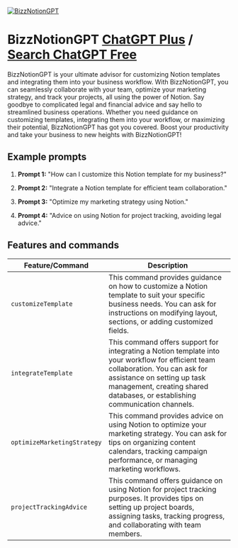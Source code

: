 
[![BizzNotionGPT](https://files.oaiusercontent.com/file-txlRrkvlJU74jTsTyKphFvm8?se=2123-10-18T18%3A23%3A09Z&sp=r&sv=2021-08-06&sr=b&rscc=max-age%3D31536000%2C%20immutable&rscd=attachment%3B%20filename%3Daa24016c-f334-4d61-abf7-a3a1cd2f85bf.png&sig=D4Xz0vMUBETJ9MWtfaxn2FvfbOdCWLg%2BcGJMbUPmA8s%3D)](https://chat.openai.com/g/g-Zscth8k85-bizznotiongpt)

# BizzNotionGPT [ChatGPT Plus](https://chat.openai.com/g/g-Zscth8k85-bizznotiongpt) / [Search ChatGPT Free](https://gptcall.net/index.html#/?search=BizzNotionGPT)

BizzNotionGPT is your ultimate advisor for customizing Notion templates and integrating them into your business workflow. With BizzNotionGPT, you can seamlessly collaborate with your team, optimize your marketing strategy, and track your projects, all using the power of Notion. Say goodbye to complicated legal and financial advice and say hello to streamlined business operations. Whether you need guidance on customizing templates, integrating them into your workflow, or maximizing their potential, BizzNotionGPT has got you covered. Boost your productivity and take your business to new heights with BizzNotionGPT!

## Example prompts

1. **Prompt 1:** "How can I customize this Notion template for my business?"

2. **Prompt 2:** "Integrate a Notion template for efficient team collaboration."

3. **Prompt 3:** "Optimize my marketing strategy using Notion."

4. **Prompt 4:** "Advice on using Notion for project tracking, avoiding legal advice."


## Features and commands

| Feature/Command | Description |
| --- | --- |
| `customizeTemplate` | This command provides guidance on how to customize a Notion template to suit your specific business needs. You can ask for instructions on modifying layout, sections, or adding customized fields. |
| `integrateTemplate` | This command offers support for integrating a Notion template into your workflow for efficient team collaboration. You can ask for assistance on setting up task management, creating shared databases, or establishing communication channels. |
| `optimizeMarketingStrategy` | This command provides advice on using Notion to optimize your marketing strategy. You can ask for tips on organizing content calendars, tracking campaign performance, or managing marketing workflows. |
| `projectTrackingAdvice` | This command offers guidance on using Notion for project tracking purposes. It provides tips on setting up project boards, assigning tasks, tracking progress, and collaborating with team members. |


